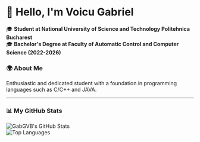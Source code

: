 # 👋 Hello, I'm Voicu Gabriel

🎓 **Student at National University of Science and Technology Politehnica Bucharest**  
🎓 **Bachelor's Degree at Faculty of Automatic Control and Computer Science (2022-2026)**  


### 🌍 About Me
Enthusiastic and dedicated student with a foundation in programming languages such as C/C++ and JAVA. 

---

### 📊 My GitHub Stats
![GabGVB's GitHub Stats](https://github-readme-stats.vercel.app/api?username=gabgvb&show_icons=true&theme=radical)  
![Top Languages](https://github-readme-stats.vercel.app/api/top-langs/?username=gabgvb&layout=compact&theme=radical)

